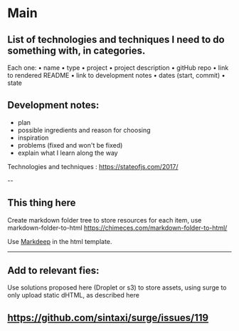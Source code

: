 # Main

## List of technologies and techniques I need to do something with, in categories. 

Each one:
• name
• ‎type
• ‎project
• ‎project description
• ‎gitHub repo
• ‎link to rendered README
• ‎link to development notes
• ‎dates (start, commit) 
• ‎state

## Development notes:

- plan
- possible ingredients and reason for choosing 
- ‎inspiration
- ‎problems (fixed and won't be fixed)
- ‎explain what I learn along the way

Technologies and techniques :
https://stateofjs.com/2017/

--

## This thing here

Create markdown folder tree to store resources for each item, 
use markdown-folder-to-html https://chimeces.com/markdown-folder-to-html/

Use [Markdeep](https://casual-effects.com/markdeep/) in the html template.


---

## Add to relevant fies:

Use solutions proposed here (Droplet or s3) to store assets, using surge to only upload static dHTML, as described here

https://github.com/sintaxi/surge/issues/119
----
